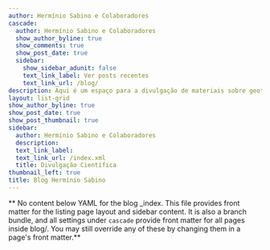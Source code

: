 ```yaml
---
author: Hermínio Sabino e Colaboradores
cascade:
  author: Hermínio Sabino e Colaboradores
  show_author_byline: true
  show_comments: true
  show_post_date: true
  sidebar:
    show_sidebar_adunit: false
    text_link_label: Ver posts recentes
    text_link_url: /blog/
description: Aqui é um espaço para a divulgação de materiais sobre geotecnologias
layout: list-grid
show_author_byline: true
show_post_date: true
show_post_thumbnail: true
sidebar:
  author: Hermínio Sabino e Colaboradores
  description: 
  text_link_label: 
  text_link_url: /index.xml
  title: Divulgação Científica
thumbnail_left: true
title: Blog Hermínio Sabino
---
```


** No content below YAML for the blog _index. This file provides front matter for the listing page layout and sidebar content. It is also a branch bundle, and all settings under `cascade` provide front matter for all pages inside blog/. You may still override any of these by changing them in a page's front matter.**
